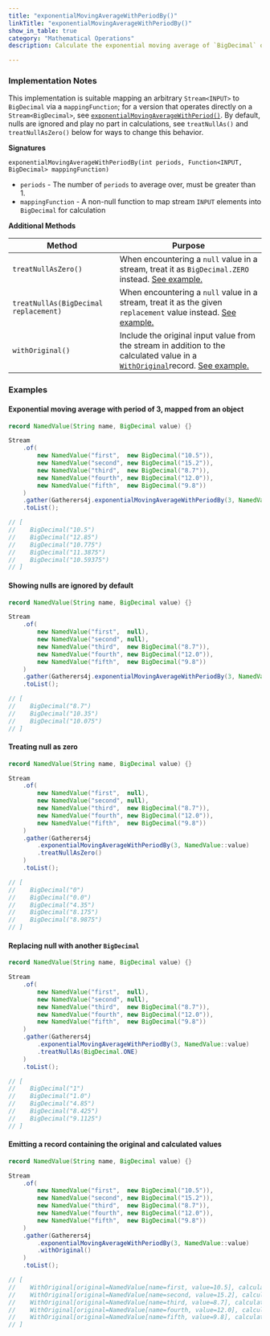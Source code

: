 ```yaml
---
title: "exponentialMovingAverageWithPeriodBy()"
linkTitle: "exponentialMovingAverageWithPeriodBy()"
show_in_table: true
category: "Mathematical Operations"
description: Calculate the exponential moving average of `BigDecimal` objects mapped from a `Stream<INPUT>` via a `mappingFunction` over the given number of `periods`.

---
```


### Implementation Notes
This implementation is suitable mapping an arbitrary `Stream<INPUT>` to `BigDecimal` via a `mappingFunction`; for a version that operates directly on a `Stream<BigDecimal>`, see [`exponentialMovingAverageWithPeriod()`](/gatherers4j/gatherers/mathematical/exponentialmovingaveragewithperiod/).
By default, nulls are ignored and play no part in calculations, see `treatNullAs()` and `treatNullAsZero()` below for ways to change this behavior. 

**Signatures**

`exponentialMovingAverageWithPeriodBy(int periods, Function<INPUT, BigDecimal> mappingFunction)`
* `periods` - The number of `periods` to average over, must be greater than 1.
* `mappingFunction` - A non-null function to map stream `INPUT` elements into `BigDecimal` for calculation

**Additional Methods**

| Method                                | Purpose                                                                                                                                                                                                                                                                                                         |
|---------------------------------------|-----------------------------------------------------------------------------------------------------------------------------------------------------------------------------------------------------------------------------------------------------------------------------------------------------------------|
| `treatNullAsZero()`                   | When encountering a `null` value in a stream, treat it as `BigDecimal.ZERO` instead. [See example.](#treating-null-as-zero)                                                                                                                                                                                     |
| `treatNullAs(BigDecimal replacement)` | When encountering a `null` value in a stream, treat it as the given `replacement` value instead. [See example.](#replacing-null-with-another-bigdecimal)                                                                                                                                                        |
| `withOriginal()`                      | Include the original input value from the stream in addition to the calculated value in a [`WithOriginal`](https://github.com/tginsberg/gatherers4j/blob/main/src/main/java/com/ginsberg/gatherers4j/WithOriginal.java)record. [See example.](#emitting-a-record-containing-the-original-and-calculated-values) |

### Examples

#### Exponential moving average with period of 3, mapped from an object

```java
record NamedValue(String name, BigDecimal value) {}

Stream
    .of(
        new NamedValue("first",  new BigDecimal("10.5")),
        new NamedValue("second", new BigDecimal("15.2")),
        new NamedValue("third",  new BigDecimal("8.7")),
        new NamedValue("fourth", new BigDecimal("12.0")),
        new NamedValue("fifth",  new BigDecimal("9.8"))
    )
    .gather(Gatherers4j.exponentialMovingAverageWithPeriodBy(3, NamedValue::value))
    .toList();

// [
//    BigDecimal("10.5")
//    BigDecimal("12.85")
//    BigDecimal("10.775")
//    BigDecimal("11.3875")
//    BigDecimal("10.59375")
// ]

```

#### Showing nulls are ignored by default

```java
record NamedValue(String name, BigDecimal value) {}

Stream
    .of(
        new NamedValue("first",  null),
        new NamedValue("second", null),
        new NamedValue("third",  new BigDecimal("8.7")),
        new NamedValue("fourth", new BigDecimal("12.0")),
        new NamedValue("fifth",  new BigDecimal("9.8"))
    )
    .gather(Gatherers4j.exponentialMovingAverageWithPeriodBy(3, NamedValue::value))
    .toList();

// [
//    BigDecimal("8.7")
//    BigDecimal("10.35")
//    BigDecimal("10.075")
// ]
```

#### Treating null as zero

```java
record NamedValue(String name, BigDecimal value) {}

Stream
    .of(
        new NamedValue("first",  null),
        new NamedValue("second", null),
        new NamedValue("third",  new BigDecimal("8.7")),
        new NamedValue("fourth", new BigDecimal("12.0")),
        new NamedValue("fifth",  new BigDecimal("9.8"))
    )
    .gather(Gatherers4j
        .exponentialMovingAverageWithPeriodBy(3, NamedValue::value)
        .treatNullAsZero()
    )
    .toList();

// [
//    BigDecimal("0")
//    BigDecimal("0.0")
//    BigDecimal("4.35")
//    BigDecimal("8.175")
//    BigDecimal("8.9875")
// ]
```

#### Replacing null with another `BigDecimal`


```java
record NamedValue(String name, BigDecimal value) {}

Stream
    .of(
        new NamedValue("first",  null),
        new NamedValue("second", null),
        new NamedValue("third",  new BigDecimal("8.7")),
        new NamedValue("fourth", new BigDecimal("12.0")),
        new NamedValue("fifth",  new BigDecimal("9.8"))
    )
    .gather(Gatherers4j
        .exponentialMovingAverageWithPeriodBy(3, NamedValue::value)
        .treatNullAs(BigDecimal.ONE)
    )
    .toList();

// [
//    BigDecimal("1")
//    BigDecimal("1.0")
//    BigDecimal("4.85")
//    BigDecimal("8.425")
//    BigDecimal("9.1125")
// ]
```


#### Emitting a record containing the original and calculated values


```java
record NamedValue(String name, BigDecimal value) {}

Stream
    .of(
        new NamedValue("first",  new BigDecimal("10.5")),
        new NamedValue("second", new BigDecimal("15.2")),
        new NamedValue("third",  new BigDecimal("8.7")),
        new NamedValue("fourth", new BigDecimal("12.0")),
        new NamedValue("fifth",  new BigDecimal("9.8"))
    )
    .gather(Gatherers4j
        .exponentialMovingAverageWithPeriodBy(3, NamedValue::value)
        .withOriginal()
    )
    .toList();

// [
//    WithOriginal[original=NamedValue[name=first, value=10.5], calculated=10.5]
//    WithOriginal[original=NamedValue[name=second, value=15.2], calculated=12.85]
//    WithOriginal[original=NamedValue[name=third, value=8.7], calculated=10.775]
//    WithOriginal[original=NamedValue[name=fourth, value=12.0], calculated=11.3875]
//    WithOriginal[original=NamedValue[name=fifth, value=9.8], calculated=10.59375]
// ]
```